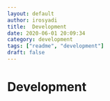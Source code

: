 ```yaml
---
layout: default
author: irosyadi
title:  Development
date: 2020-06-01 20:09:34
category: development
tags: ["readme", "development"]
draft: false
---
```


# Development